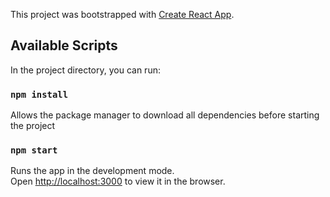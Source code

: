 This project was bootstrapped with [Create React App](https://github.com/facebook/create-react-app).

## Available Scripts

In the project directory, you can run:

### `npm install`

Allows the package manager to download all dependencies before starting the project

### `npm start`

Runs the app in the development mode.<br />
Open [http://localhost:3000](http://localhost:3000) to view it in the browser.
